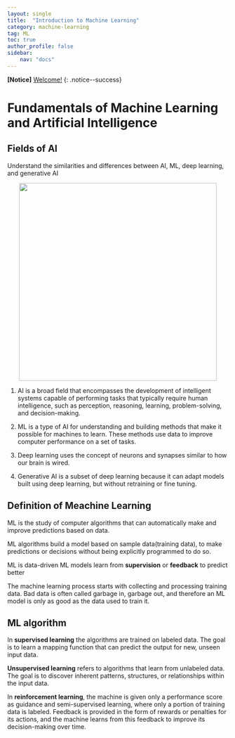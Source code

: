 ```yaml
---
layout: single
title:  "Introduction to Machine Learning"
category: machine-learning
tag: ML
toc: true
author_profile: false
sidebar:
    nav: "docs"
---
```


**[Notice]** [Welcome!](https://dae-y.github.io/notice/first_post/)
{: .notice--success}

# Fundamentals of Machine Learning and Artificial Intelligence

## Fields of AI
Understand the similarities and differences between AI, ML, deep learning, and generative AI

<div style="text-align: center;">
  <img src="{{site.url}}/images/2025-03-09-IntroML/01-AIDiagram.png" width="450" height="450" />
</div>

1. AI is a broad field that encompasses the development of intelligent systems capable of performing tasks that typically require human intelligence, such as perception, reasoning, learning, problem-solving, and decision-making.

2. ML is a type of AI for understanding and building methods that make it possible for machines to learn. These methods use data to improve computer performance on a set of tasks.

3. Deep learning uses the concept of neurons and synapses similar to how our brain is wired. 

4. Generative AI is a subset of deep learning because it can adapt models built using deep learning, but without retraining or fine tuning.


## Definition of Meachine Learning
ML is the study of computer algorithms that can automatically make and improve predictions based on data.

ML algorithms build a model based on sample data(training data), to make predictions or decisions without being explicitly programmed to do so.

ML is data-driven
ML models learn from **supervision** or **feedback** to predict better

The machine learning process starts with collecting and processing training data. 
Bad data is often called garbage in, garbage out, and therefore an ML model is only as good as the data used to train it.

## ML algorithm
In **supervised learning** the algorithms are trained on labeled data. 
The goal is to learn a mapping function that can predict the output for new, unseen input data.

**Unsupervised learning** refers to algorithms that learn from unlabeled data. 
The goal is to discover inherent patterns, structures, or relationships within the input data.

In **reinforcement learning**, the machine is given only a performance score as guidance and semi-supervised learning, where only a portion of training data is labeled. Feedback is provided in the form of rewards or penalties for its actions, and the machine learns from this feedback to improve its decision-making over time.

